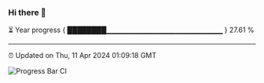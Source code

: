 ### Hi there 👋

⏳ Year progress { ████████▁▁▁▁▁▁▁▁▁▁▁▁▁▁▁▁▁▁▁▁▁▁ } 27.61 %

---

⏰ Updated on Thu, 11 Apr 2024 01:09:18 GMT

![Progress Bar CI](https://github.com/liununu/liununu/workflows/Progress%20Bar%20CI/badge.svg)
